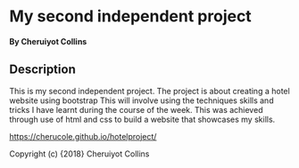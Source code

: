 # My second independent project

#### By Cheruiyot Collins

## Description
This is my second independent project. The project is about creating a hotel website using bootstrap This will involve using the techniques skills and tricks I have learnt during the course of the week. This was achieved through use of html and css to build a website that showcases my skills.

https://cherucole.github.io/hotelproject/


Copyright (c) {2018} Cheruiyot Collins
